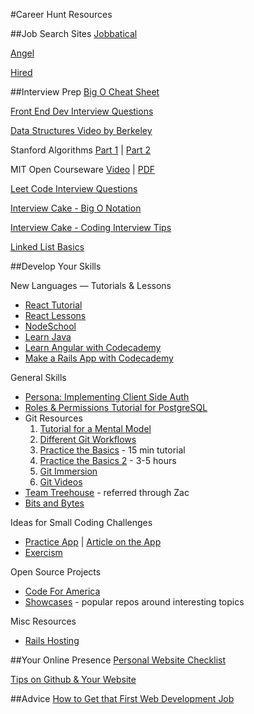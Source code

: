 #Career Hunt Resources

##Job Search Sites
[Jobbatical](https://jobbatical.com/)

[Angel](https://angel.co/ )

[Hired](http://join.hired.com/x/xUjFIo)

##Interview Prep
[Big O Cheat Sheet](http://bigocheatsheet.com/)

[Front End Dev Interview Questions](https://github.com/h5bp/Front-end-Developer-Interview-Questions)

[Data Structures Video by Berkeley](http://webcast.berkeley.edu/playlist#c,d,Computer_Science,-XXv-cvA_iAlnI-BQr9hjqADPBtujFJd)

Stanford Algorithms [Part 1](https://www.coursera.org/course/algo) | [Part 2](https://www.coursera.org/course/algo2)

MIT Open Courseware [Video](http://ocw.mit.edu/courses/electrical-engineering-and-computer-science/6-006-introduction-to-algorithms-fall-2011/lecture-videos/) | [PDF](https://mail.google.com/mail/u/0/#section_query/(in%3Ainbox+OR+label%3A%5Eiim)+is%3Aunread/14cb4d148317a3a3?compose=14cbf786362625e0&projector=1)

[Leet Code Interview Questions](https://leetcode.com/)

[Interview Cake - Big O Notation](https://www.interviewcake.com/big-o-notation-time-and-space-complexity)

[Interview Cake - Coding Interview Tips](https://www.interviewcake.com/coding-interview-tips)

[Linked List Basics](http://cslibrary.stanford.edu/103/LinkedListBasics.pdf)

##Develop Your Skills

New Languages — Tutorials & Lessons
  * [React Tutorial](http://www.raywenderlich.com/99473/introducing-react-native-building-apps-javascript)
  * [React Lessons](https://egghead.io/technologies/react)
  * [NodeSchool](http://nodeschool.io/#workshoppers)
  * [Learn Java](https://www.google.com/webhp?sourceid=chrome-instant&ion=1&espv=2&ie=UTF-8#q=learn%20java)
  * [Learn Angular with Codecademy](http://www.codecademy.com/learn/learn-angularjs)
  * [Make a Rails App with Codecademy](http://www.codecademy.com/learn/make-a-rails-app)

General Skills
  * [Persona: Implementing Client Side Auth](https://www.mozilla.org/en-US/persona/)
  * [Roles & Permissions Tutorial for PostgreSQL](https://www.digitalocean.com/community/tutorials/how-to-use-roles-and-manage-grant-permissions-in-postgresql-on-a-vps--2)
  * Git Resources
    1. [Tutorial for a Mental Model](https://pragprog.com/screencasts/v-jwsceasy/source-control-made-easy)
    2. [Different Git Workflows](https://www.atlassian.com/git/tutorials/comparing-workflows)
    3. [Practice the Basics](https://try.github.io/levels/1/challenges/1 ) - 15 min tutorial
    4. [Practice the Basics 2](http://pcottle.github.io/learnGitBranching/) - 3-5 hours
    5. [Git Immersion](http://gitimmersion.com/)
    6. [Git Videos](http://git-scm.com/videos)
  * [Team Treehouse](http://referrals.trhou.se/zacbarnes) - referred through Zac
  * [Bits and Bytes](http://computer.howstuffworks.com/bytes.htm)

Ideas for Small Coding Challenges
  * [Practice App](http://tevko.github.io/practice/) | [Article on the App](http://www.creativebloq.com/app-design/ultimate-practice-app-developers-31514358)
  * [Exercism](http://exercism.io/)

Open Source Projects
  * [Code For America](http://www.codeforamerica.org/geeks/civicissues)
  * [Showcases](https://github.com/showcases) - popular repos around interesting topics

Misc Resources
  * [Rails Hosting](http://www.railshosting.org/)

##Your Online Presence
[Personal Website Checklist](https://gallery.mailchimp.com/2020bb2afd1eb1502e253bfcc/files/portfolio_checklist.pdf)

[Tips on Github & Your Website](http://loufranco.com/blog/resume-tip-link-to-yoursite-github)

##Advice
[How to Get that First Web Development Job](http://imgiseverything.co.uk/articles/first-web-development-job/)
